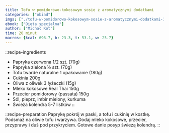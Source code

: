 ```yaml
---
title: Tofu w pomidorowo-kokosowym sosie z aromatycznymi dodatkami
categories: ["obiad"]
imgs: ["./tofu-w-pomidorowo-kokosowym-sosie-z-aromatycznymi-dodatkami-1.jpg"]
ebook: ["Dieta specjalna"]
author: ["Michał Kot"]
time: 20 minut
macros: {kcal: 696.7, b: 23.3, t: 53.1, w: 25.7}
---
```


::recipe-ingredients
- Papryka czerwona 1/2 szt. (70g)
- Papryka zielona ½ szt. (70g)
- Tofu twarde naturalne 1 opakowanie (180g)
- Cukinia 200g
- Oliwa z oliwek 3 łyżeczki (15g)
- Mleko kokosowe Real Thai 150g
- Przecier pomidorowy (passata) 150g
- Sól, pieprz, imbir mielony, kurkuma
- Świeża kolendra 5-7 listków
::

::recipe-preparation
Paprykę pokrój w paski, a tofu i cukinię w kostkę. Podsmaż na oliwie tofu i warzywa. Dodaj mleko kokosowe, przecier, przyprawy i duś pod przykryciem. Gotowe danie posyp świeżą kolendrą.
::